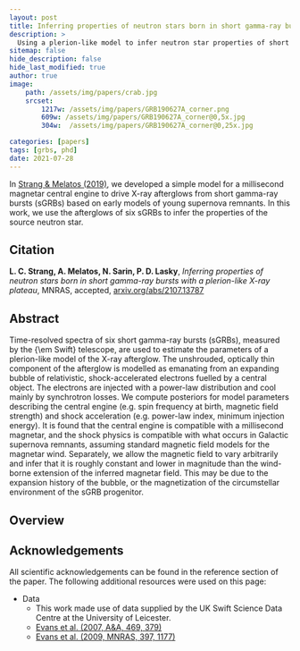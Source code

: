 ```yaml
---
layout: post
title: Inferring properties of neutron stars born in short gamma-ray bursts with a plerion-like X-ray plateau
description: >
  Using a plerion-like model to infer neutron star properties of short gamma-ray bursts with an X-ray plateau
sitemap: false
hide_description: false
hide_last_modified: true
author: true
image: 
    path: /assets/img/papers/crab.jpg
    srcset:
        1217w: /assets/img/papers/GRB190627A_corner.png
        609w: /assets/img/papers/GRB190627A_corner@0,5x.jpg 
        304w:  /assets/img/papers/GRB190627A_corner@0,25x.jpg 

categories: [papers]
tags: [grbs, phd] 
date: 2021-07-28
---
```


In [Strang & Melatos (2019)](2021-07-14-StrangMelatos19), we developed a simple model for a millisecond magnetar central engine to drive X-ray afterglows from short gamma-ray bursts (sGRBs) based on early models of young supernova remnants. 
In this work, we use the afterglows of six sGRBs to infer the properties of the source neutron star.


## Citation
**L. C. Strang, A. Melatos, N. Sarin, P. D. Lasky**, *Inferring properties of neutron stars born in short gamma-ray bursts with a plerion-like X-ray plateau*, MNRAS, accepted, [arxiv.org/abs/2107.13787](https://arxiv.org/abs/2107.13787)

## Abstract
Time-resolved spectra of six short gamma-ray bursts (sGRBs), measured by the {\em Swift} telescope, are used to estimate the parameters of a plerion-like model of the X-ray afterglow. The unshrouded, optically thin component of the afterglow is modelled as emanating from an expanding bubble of relativistic, shock-accelerated electrons fuelled by a central object. The electrons are injected with a power-law distribution and cool mainly by synchrotron losses. We compute posteriors for model parameters describing the central engine (e.g. spin frequency at birth, magnetic field strength) and shock acceleration (e.g. power-law index, minimum injection energy). It is found that the central engine is compatible with a millisecond magnetar, and the shock physics is compatible with what occurs in Galactic supernova remnants, assuming standard magnetic field models for the magnetar wind. Separately, we allow the magnetic field to vary arbitrarily and infer that it is roughly constant and lower in magnitude than the wind-borne extension of the inferred magnetar field. This may be due to the expansion history of the bubble, or the magnetization of the circumstellar environment of the sGRB progenitor. 

## Overview
<!-- ##### The observations -->

<!-- <figure> -->
<!-- <img src="/assets/img/papers/GRB130603B_data_lc.png" alt="Observed X-ray flux for GRB130603B" style="float:right;width:50%"/> -->
<!-- <figcaption style="text-align:right;position:static;float:right;width:51%"><b>Figure 1.1:</b> 0.3 keV -- 10 keV observations of GRB130603B by <a href="https://www.swift.ac.uk/xrt_curves/"><i>Swift</i></a>. </figcaption> -->
<!-- </figure>  -->


<!-- sGRBs are extremely bright, transient sources of light which last only a couple of seconds in the gamma-ray spectrum.  -->
<!-- Many sGRBs display an extended afterglow at longer wavelengths.  -->
<!-- In the case of X-rays, the afterglow sometimes takes the shape of a `plateau' (Fig. 1). -->
<!-- A typical X-ray plateau has three components: an initial decline, a plateau phase lasting from 10 s to $$10^5$$ s, and a final decline.  -->
<!-- The last two phases are shown in Figure 1. for GRB130603B. -->
<!-- The source of the plateau is widely debated in the community for several years, but no consensus has yet been reached. -->



<!-- ##### The physics -->

<!-- One popular class of models proposes that the prolonged emission in the X-ray band is evidence of ongoing energy injection from a central engine.  -->
<!-- The most likely culprit is a millisecond magnetar: a highly magnetized, rapidly rotating neutron star. -->
<!-- In this scenario, the rotational energy of the star is extracted via magnetic dipole braking and becomes the observed X-ray emission.  -->
<!-- At a high level, this is similar to early models of young pulsar wind nebulae, in particular the Crab nebula (Fig. 2.1). -->
<!-- This work explores the possibility that the mechanism driving X-ray production following sGRBs may be similar to that driving X-ray production in pulsar wind nebulae. -->

<!-- <figure> -->
<!-- <img src="/assets/img/papers/crab.jpg" alt="Observed X-ray flux for GRB130603B" style="width:60%"/> -->
<!-- <figcaption> <b>Fig. 2.1:</b> Composite image of the Crab nebula combining data from Hubble (optical wavelengths; red) and Chandra (X-rays; blue). Image via <a href="https://en.wikipedia.org/wiki/Crab_Nebula">Wikipedia</a>.</figcaption> -->
<!-- </figure>  -->

<!-- What, then, is the physics? -->
<!-- We assume that the merger leaves behind a rapidly rotating neutron star, which brakes electromagnetically as it emits a magnetized leptonic wind. -->
<!-- As the pulsar spins down, its rotational energy is converted into a mixture of mechanical and electromagnetic energy flux. -->
<!-- The interaction of the wind with the surrounding environment launches a reverse shock back into the wind, creating a 'bubble' of electrons just behind the shock.  -->
<!-- In the full [paper](https://arxiv.org/abs/1906.02877), we explore the evolution of the electron distribution function *N(E,t)* under the effects of synchrotron radiation, adiabatic expansion, and the injection of new electrons as the reverse shock propagates into the wind.  -->
<!-- We solve the partial differential equation governing the system and use *N(E,t)* to infer the synchrotron luminosity and spectrum as a function of time. -->


<!-- ##### The data -->

<!-- <figure> -->
<!-- <img src="/assets/img/papers/GRB130603B_lc.png" alt="Observed X-ray flux for GRB130603B" style="float:right;width:50%"/> -->
<!-- <figcaption style="text-align:right;position:static;float:right;width:51%"><b>Figure 3.1:</b> 0.3 keV -- 10 keV observations of GRB130603B by <a href="https://www.swift.ac.uk/xrt_curves/"><i>Swift</i></a> (black crosses) and a sample light curve produced by our model (blue curve). </figcaption> -->
<!-- </figure>  -->


<!-- The goal of this work is to see if this simple model summarized above can produce light-curves similar to those observed following sGRBs. -->
<!-- The answer, as seen in Figure 3.1, is yes.  -->
<!-- The black crosses are observations of GRB130603B taken by the Neils Gehrels <a href="https://www.swift.ac.uk/xrt_curves/"><i>Swift</i></a> telescope, identical to Figure 1.1. -->
<!-- The blue curve is a sample light curve produced by our model. -->
<!-- Crucially, the blue curve is not a best-fit curve, but simply a sample curve produced using hand-chosen millisecond magnetar parameters.  -->
<!-- This is as much as we could reasonably expect from this simple model, but in the full [paper](https://arxiv.org/abs/1906.02877) we manage to reproduce additional observational features in the light curves. -->
<!-- In [Strang et al (2021)](SMSL21), we go a step further, using the spectra of six sGRBs to infer the parameters of the central engine driving the emission.  -->



<!-- ##### Take-home message -->

<!-- If a millisecond magnetar survives the sGRB, the relativistic outflow can be modelled using a simple model similar to early models of young supernova remnants.  -->
<!-- However, a more mature model is needed to see if this idea is competitive with established afterglow models in the field.  -->

## Acknowledgements

All scientific acknowledgements can be found in the reference section of the paper.
The following additional resources were used on this page:

<!-- * Fig 2.1: Composite image of the Crab nebula combining data from Hubble (optical wavelengths; red) and Chandra (X-rays; blue). Image via <a href="https://en.wikipedia.org/wiki/Crab_Nebula">Wikipedia</a> -->
* Data
    * This work made use of data supplied by the UK Swift Science Data Centre at the University of Leicester.
    * [Evans et al. (2007, A&A, 469, 379)](https://ui.adsabs.harvard.edu/abs/2007A%26A...469..379E/abstract)
    * [Evans et al. (2009, MNRAS, 397, 1177)](https://ui.adsabs.harvard.edu/abs/2009MNRAS.397.1177E/abstract)
